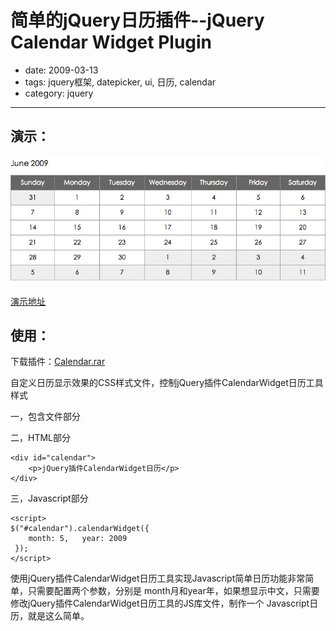# 简单的jQuery日历插件--jQuery Calendar Widget Plugin

- date: 2009-03-13
- tags: jquery框架, datepicker, ui, 日历, calendar
- category: jquery

----------------

## 演示：

<img src="/files/img/jquery-calendar-widget.jpg" alt="jQuery Calendar Widget Plugin" />

[演示地址](/demo/jquery/jQuery-Calendar-Widget/demo.html)


## 使用：

下载插件：[Calendar.rar](/demo/jquery/jQuery-Calendar-Widget/Calendar.rar)

自定义日历显示效果的CSS样式文件，控制jQuery插件CalendarWidget日历工具样式

一，包含文件部分

<script type="text/javascript" src="jquery.js"></script>
<script type="text/javascript" src="jquery.calendar-widget.js"></script>


二，HTML部分

    <div id="calendar">
        <p>jQuery插件CalendarWidget日历</p>
    </div>

三，Javascript部分

    <script>
    $("#calendar").calendarWidget({
        month: 5,	year: 2009
     });
    </script>

使用jQuery插件CalendarWidget日历工具实现Javascript简单日历功能非常简单，只需要配置两个参数，分别是 month月和year年，如果想显示中文，只需要修改jQuery插件CalendarWidget日历工具的JS库文件，制作一个 Javascript日历，就是这么简单。
